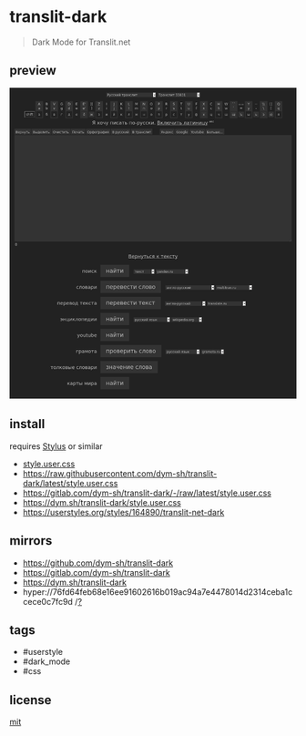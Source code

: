 # translit-dark

> Dark Mode for Translit.net


## preview
![preview](preview.png)


## install
requires [Stylus](https://add0n.com/stylus.html) or similar

- [style.user.css](./style.user.css)
- https://raw.githubusercontent.com/dym-sh/translit-dark/latest/style.user.css
- https://gitlab.com/dym-sh/translit-dark/-/raw/latest/style.user.css
- https://dym.sh/translit-dark/style.user.css
- https://userstyles.org/styles/164890/translit-net-dark


## mirrors
- https://github.com/dym-sh/translit-dark
- https://gitlab.com/dym-sh/translit-dark
- https://dym.sh/translit-dark
- hyper://76fd64feb68e16ee91602616b019ac94a7e4478014d2314ceba1ccece0c7fc9d /[?](https://beakerbrowser.com)


## tags
- #userstyle
- #dark_mode
- #css


## license
[mit](license)
